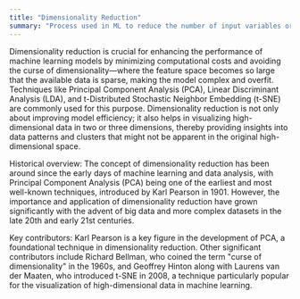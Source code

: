 ```yaml
---
title: "Dimensionality Reduction"
summary: "Process used in ML to reduce the number of input variables or features in a dataset, simplifying models while retaining essential information."
---
```

Dimensionality reduction is crucial for enhancing the performance of machine learning models by minimizing computational costs and avoiding the curse of dimensionality—where the feature space becomes so large that the available data is sparse, making the model complex and overfit. Techniques like Principal Component Analysis (PCA), Linear Discriminant Analysis (LDA), and t-Distributed Stochastic Neighbor Embedding (t-SNE) are commonly used for this purpose. Dimensionality reduction is not only about improving model efficiency; it also helps in visualizing high-dimensional data in two or three dimensions, thereby providing insights into data patterns and clusters that might not be apparent in the original high-dimensional space.

Historical overview: The concept of dimensionality reduction has been around since the early days of machine learning and data analysis, with Principal Component Analysis (PCA) being one of the earliest and most well-known techniques, introduced by Karl Pearson in 1901. However, the importance and application of dimensionality reduction have grown significantly with the advent of big data and more complex datasets in the late 20th and early 21st centuries.

Key contributors: Karl Pearson is a key figure in the development of PCA, a foundational technique in dimensionality reduction. Other significant contributors include Richard Bellman, who coined the term "curse of dimensionality" in the 1960s, and Geoffrey Hinton along with Laurens van der Maaten, who introduced t-SNE in 2008, a technique particularly popular for the visualization of high-dimensional data in machine learning.

